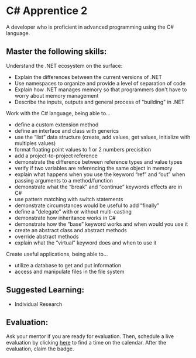 # C# Apprentice 2

A developer who is proficient in advanced programming using the C# language.

## Master the following skills:

Understand the .NET ecosystem on the surface:
* Explain the differences between the current versions of .NET
* Use namespaces to organize and provide a level of separation of code
* Explain how .NET manages memory so that programmers don't have to worry about memory management
* Describe the inputs, outputs and general process of "building" in .NET

Work with the C# language, being able to...
* define a custom extension method
* define an interface and class with generics
* use the “list” data structure (create, add values, get values, initialize with multiples values)
* format floating point values to 1 or 2 numbers precisition
* add a project-to-project reference
* demonstrate the difference between reference types and value types
* verify if two variables are referencing the same object in memory
* explain what happens when you use the keyword “ref” and “out” when passing arguments to a method/function
* demonstrate what the “break” and “continue” keywords effects are in C#
* use pattern matching with switch statements
* demonstrate circumstances would be useful to add “finally”
* define a “delegate” with or without multi-casting
* demonstrate how inheritance works in C#
* demonstrate how the “base” keyword works and when would you use it
* create an abstract class and abstract methods
* override abstract methods
* explain what the “virtual” keyword does and when to use it

Create useful applications, being able to...
* utilize a database to get and put information
* access and manipulate files in the file system

## Suggested Learning:

* Individual Research

## Evaluation:

Ask your mentor if you are ready for evaluation. Then, schedule a live evaluation by clicking [here](http://evals.codex.academy) to find a time on the calendar. After the evaluation, claim the badge.